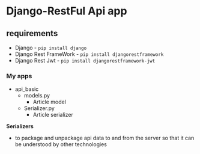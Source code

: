 # Django-RestFul Api app

## requirements 

* Django - `pip install django`
* Django Rest FrameWork  - `pip install djangorestframework`
* Django Rest Jwt - `pip install djangorestframework-jwt`

### My apps
* api_basic
    * models.py
        - Article model
    * Serializer.py
        - Article serializer

**Serializers**
* to package and unpackage api data to and from the server so that it can  be understood by other technologies


